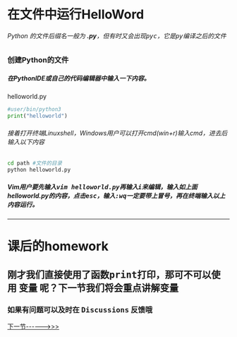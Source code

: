 # 在文件中运行HelloWord
###### Python 的文件后缀名一般为 __.py__，但有时又会出现<kbd>pyc</kbd>，它是<kbd>py</kbd>编译之后的文件

### 创建Python的文件
##### 在PythonIDE或自己的代码编辑器中输入一下内容。
helloworld.py
```python
#user/bin/python3
print("helloworld")
```
###### 接着打开终端Linuxshell，Windows用户可以打开cmd(win+r)输入cmd，进去后输入以下内容
```sh
cd path #文件的目录
python helloworld.py
```
##### Vim用户要先输入<kbd>vim helloworld.py</kbd>再输入<kbd>i</kbd>来编辑，输入如上面helloworld.py的内容，点击<kbd>esc</kbd>，输入<kbd>:wq</kbd>__一定要带上冒号__，再在终端输入以上内容运行。  
  
***
# 课后的homework
## 刚才我们直接使用了函数<kbd>print</kbd>打印，那可不可以使用 __变量__ 呢？下一节我们将会重点讲解变量
  
### 如果有问题可以及时在 <kbd>Discussions</kbd> 反馈哦  
[下一节------>>>](https://github.com/jychenger/Python-From-Introduction-to-Mastery/blob/main/Day3/Day1.md)
